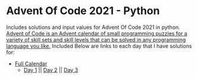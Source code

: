 # Advent Of Code 2021 - Python

Includes solutions and input values for Advent Of Code 2021 in python.
[Advent of Code is an Advent calendar of small programming puzzles for a variety of skill sets and skill levels that can be solved in any programming language you like.](https://adventofcode.com/2021/about)
Included Below are links to each day that I have solutions for:

- [Full Calendar](https://adventofcode.com/2021/)
  - [Day 1](https://adventofcode.com/2021/day/1) || [Day 2](https://adventofcode.com/2021/day/2) || [Day 3](https://adventofcode.com/2021/day/3)
